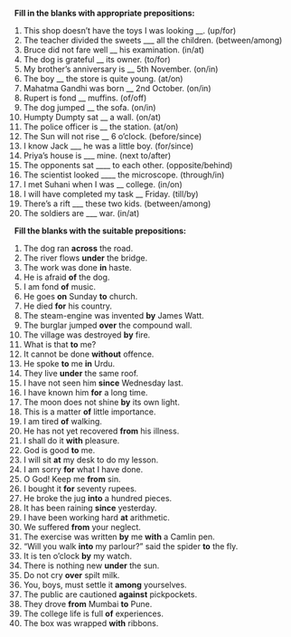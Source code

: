 ﻿` `**Fill in the blanks with appropriate prepositions:**

1. This shop doesn’t have the toys I was looking \_\_. (up/for)
1. The teacher divided the sweets \_\_\_ all the children. (between/among)
1. Bruce did not fare well \_\_ his examination. (in/at)
1. The dog is grateful \_\_ its owner. (to/for)
1. My brother’s anniversary is \_\_ 5th November. (on/in)
1. The boy \_\_ the store is quite young. (at/on)
1. Mahatma Gandhi was born \_\_ 2nd October. (on/in)
1. Rupert is fond \_\_ muffins. (of/off)
1. The dog jumped \_\_ the sofa. (on/in)
1. Humpty Dumpty sat \_\_ a wall. (on/at)
1. The police officer is \_\_ the station. (at/on)
1. The Sun will not rise \_\_ 6 o’clock. (before/since)
1. I know Jack \_\_\_ he was a little boy. (for/since)
1. Priya’s house is \_\_\_ mine. (next to/after)
1. The opponents sat \_\_\_\_ to each other. (opposite/behind)
1. The scientist looked \_\_\_\_ the microscope. (through/in)
1. I met Suhani when I was \_\_ college. (in/on)
1. I will have completed my task \_\_ Friday. (till/by)
1. There’s a rift \_\_\_ these two kids. (between/among)
1. The soldiers are \_\_\_ war. (in/at)


` `**Fill the blanks with the suitable prepositions:**

1) The dog ran **across** the road.
2) The river flows **under** the bridge.
3) The work was done **in** haste.
4) He is afraid **of** the dog.
5) I am fond **of** music.
6) He goes **on** Sunday **to** church.
7) He died **for** his country.
8) The steam-engine was invented **by** James Watt.
9) The burglar jumped **over** the compound wall.
10) The village was destroyed **by** fire.
11) What is that **to** me?
12) It cannot be done **without** offence.
13) He spoke **to** me **in** Urdu.
14) They live **under** the same roof.
15) I have not seen him **since** Wednesday last.
16) I have known him **for** a long time.
17) The moon does not shine **by** its own light.
18) This is a matter **of** little importance.
19) I am tired **of** walking.
20) He has not yet recovered **from** his illness.
21) I shall do it **with** pleasure.
22) God is good **to** me.
23) I will sit **at** my desk to do my lesson.
24) I am sorry **for** what I have done.
25) O God! Keep me **from** sin.
26) I bought it **for** seventy rupees.
27) He broke the jug **into** a hundred pieces.
28) It has been raining **since** yesterday.
29) I have been working hard **at** arithmetic.
30) We suffered **from** your neglect.
31) The exercise was written **by** me **with** a Camlin pen.
32) “Will you walk **into** my parlour?” said the spider **to** the fly.
33) It is ten o’clock **by** my watch.
34) There is nothing new **under** the sun.
35) Do not cry **over** spilt milk.
36) You, boys, must settle it **among** yourselves.
37) The public are cautioned **against** pickpockets.
38) They drove **from** Mumbai **to** Pune.
39) The college life is full **of** experiences.
40) The box was wrapped **with** ribbons.
 
